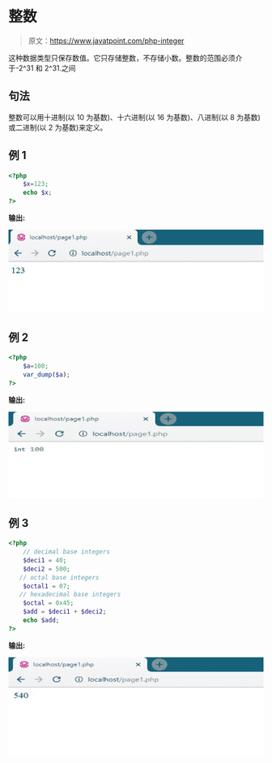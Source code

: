 # 整数

> 原文：<https://www.javatpoint.com/php-integer>

这种数据类型只保存数值。它只存储整数，不存储小数。整数的范围必须介于-2^31 和 2^31.之间

## 句法

整数可以用十进制(以 10 为基数)、十六进制(以 16 为基数)、八进制(以 8 为基数)或二进制(以 2 为基数)来定义。

## 例 1

```php
<?php
	$x=123;
	echo $x;
?>

```

**输出:**

![PHP Integer](img/1925cd53f12634300774daab6a5828a9.png)

## 例 2

```php
<?php
    $a=100;
    var_dump($a);
?>

```

**输出:**

![PHP Integer](img/8e0f8a98c755fe10ce828609db2c95ff.png)

## 例 3

```php
<?php 
    // decimal base integers 
    $deci1 = 40;  
    $deci2 = 500;  
   // octal base integers 
    $octal1 = 07;  
   // hexadecimal base integers 
    $octal = 0x45;  
    $add = $deci1 + $deci2; 
    echo $add; 
?>

```

**输出:**

![PHP Integer](img/7c0a24e6821a18b3e19c62f57129fff0.png)